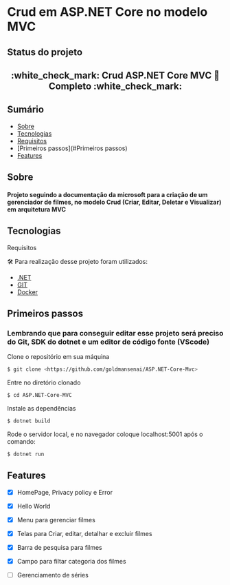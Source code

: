 # Crud em ASP.NET Core no modelo MVC

## Status do projeto
<h2 align="center"> 
	:white_check_mark: Crud ASP.NET Core MVC 🚀 Completo :white_check_mark:
</h2>

## Sumário
<!--ts-->
   * [Sobre](#Sobre)
   * [Tecnologias](#Tecnologias)
   * [Requisitos](#Requisitos)
   * [Primeiros passos](#Primeiros passos)
   * [Features](#Features)
<!--te-->

## Sobre
<h4> Projeto seguindo a documentação da microsoft para a criação de um gerenciador de filmes, no modelo Crud (Criar, Editar, Deletar e Visualizar) em arquitetura MVC </h4>

## Tecnologias
<p align="center>
	![badge](https://img.shields.io/badge/C%23-C%20Sharp-7159c1)
	![badge](https://img.shields.io/badge/.NET-ASP.NET%20Core-7159c1)
	![badge](https://img.shields.io/badge/JS-JavaScript-7159c1)
	![badge](https://img.shields.io/badge/Docker-Dockerfile-7159c1)
	![badge](https://img.shields.io/badge/AWS-Ubuntu%20Server-7159c1)
	![badge](https://img.shields.io/badge/Docker-Dockerfile-7159c1)
</p>

## Requisitos
:hammer_and_wrench: Para realização desse projeto foram utilizados:
- [.NET](https://dotnet.microsoft.com/download)
- [GIT](https://git-scm.com/)
- [Docker](https://www.docker.com/)

## Primeiros passos
### Lembrando que para conseguir editar esse projeto será preciso do Git, SDK do dotnet e um editor de código fonte (VScode)

Clone o repositório em sua máquina
```bash
$ git clone <https://github.com/goldmansenai/ASP.NET-Core-Mvc>
```
Entre no diretório clonado
```bash
$ cd ASP.NET-Core-MVC
```
Instale as dependências
```bash
$ dotnet build
```
Rode o servidor local, e no navegador coloque localhost:5001 após o comando:
```bash
$ dotnet run
```

## Features
- [x] HomePage, Privacy policy e Error
- [x] Hello World
- [x] Menu para gerenciar filmes
- [x] Telas para Criar, editar, detalhar e excluir filmes
- [x] Barra de pesquisa para filmes
- [x] Campo para filtar categoria dos filmes
- [ ] Gerenciamento de séries



